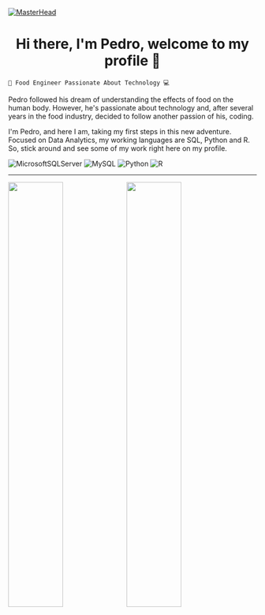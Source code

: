 [![MasterHead](https://www.finereport.com/en/wp-content/uploads/2020/03/04.gif)](https://rishavchanda.io)
<h1 align="center"> Hi there, I'm Pedro, welcome to my profile 👋</h1>

`🍔 Food Engineer Passionate About Technology 💻`

Pedro followed his dream of understanding the effects of food on the human body. However, he's passionate about technology and, after several years in the food industry, decided to follow another passion of his, coding.

I'm Pedro, and here I am, taking my first steps in this new adventure. Focused on Data Analytics, my working languages are SQL, Python and R. So, stick around and see some of my work right here on my profile.

![MicrosoftSQLServer](https://img.shields.io/badge/Microsoft%20SQL%20Server-CC2927?style=for-the-badge&logo=microsoft%20sql%20server&logoColor=white)
![MySQL](https://img.shields.io/badge/mysql-4479A1.svg?style=for-the-badge&logo=mysql&logoColor=white)
![Python](https://img.shields.io/badge/python-3670A0?style=for-the-badge&logo=python&logoColor=ffdd54)
![R](https://img.shields.io/badge/r-%23276DC3.svg?style=for-the-badge&logo=r&logoColor=white)

___

<img align="left" width="47%" src="https://github-readme-stats.vercel.app/api/top-langs/?username=pedro-diogo-mendes&layout=compact" />

<img align="left" width="47%" src="https://github-readme-stats.vercel.app/api?username=pedro-diogo-mendes&show_icons=true&theme=radical" />


